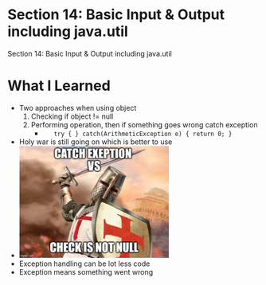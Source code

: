 # Section 14: Basic Input & Output including java.util

Section 14: Basic Input & Output including java.util

# What I Learned

* Two approaches when using object
	1. Checking if object != null
	2. Performing operation, then if something goes wrong catch 
	exception
		* `   try {
        } catch(ArithmeticException e) {
            return 0;
        }`
 * Holy war is still going on which is better to use
 * <img src="holywar.JPG" alt="alt text" width="300"/>
 * Exception handling can be lot less code
 * Exception means something went wrong